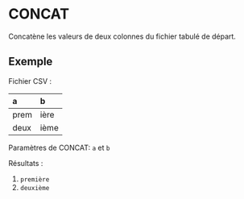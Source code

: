 # CONCAT

Concatène les valeurs de deux colonnes du fichier tabulé de départ.

## Exemple

Fichier CSV :

| a | b |
| :--- | :--- |
| prem | ière |
| deux | ième |

Paramètres de CONCAT: `a` et `b`

Résultats :

1. `première`
2. `deuxième`



